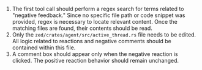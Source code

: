 1. The first tool call should perform a regex search for terms related to "negative feedback." Since no specific file path or code snippet was provided, regex is necessary to locate relevant content. Once the matching files are found, their contents should be read.
2. Only the `zed/crates/agent/src/active_thread.rs` file needs to be edited. All logic related to reactions and negative comments should be contained within this file.
3. A comment box should appear only when the negative reaction is clicked. The positive reaction behavior should remain unchanged.
